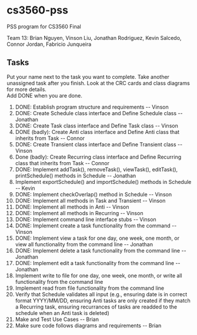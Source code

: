 # cs3560-pss
PSS program for CS3560 Final</br>

Team 13:  Brian Nguyen, Vinson Liu, Jonathan Rodriguez, Kevin Salcedo, Connor Jordan, Fabricio Junqueira

## Tasks
Put your name next to the task you want to complete. Take another unassigned task after you finish.
Look at the CRC cards and class diagrams for more details. </br>
Add DONE when you are done. </br>
1. DONE: Establish program structure and requirements -- Vinson
2. DONE: Create Schedule class interface and Define Schedule class -- Jonathan
3. DONE: Create Task class interface and Define Task class -- Vinson
4. DONE (badly): Create Anti class interface and Define Anti class that inherits from Task -- Connor
5. DONE: Create Transient class interface and Define Transient class -- Vinson
6. Done (badly): Create Recurring class interface and Define Recurring class that inherits from Task -- Connor
7. DONE: Implement addTask(), removeTask(), viewTask(), editTask(), printSchedule() methods in Schedule -- Jonathan
8. Implement exportSchedule() and importSchedule() methods in Schedule -- Kevin
9. DONE: Implement checkOverlap() method in Schedule -- Vinson
10. DONE: Implement all methods in Task and Transient -- Vinson
11. DONE: Implement all methods in Anti -- Vinson
12. DONE: Implement all methods in Recurring -- Vinson
13. DONE: Implement command line interface stubs -- Vinson
14. DONE: Implement create a task functionality from the command  -- Vinson
15. DONE: Implement view a task for one day, one week, one month, or view all functionality from the command line -- Jonathan
16. DONE: Implement delete a task functionality from the command line -- Jonathan
17. DONE: Implement edit a task functionality from the command line -- Jonathan
18. Implement write to file for one day, one week, one month, or write all functionality from the command line
19. Implement read from file functionality from the command line
20. Verify that Schedule validates all input (e.g., ensuring date is in correct format YYYY/MM/DD, ensuring Anti tasks are only created if they match a Recurring task, ensuring recurrances of tasks are readded to the schedule when an Anti task is deleted)
21. Make and Test Use Cases -- Brian
22. Make sure code follows diagrams and requirements -- Brian
